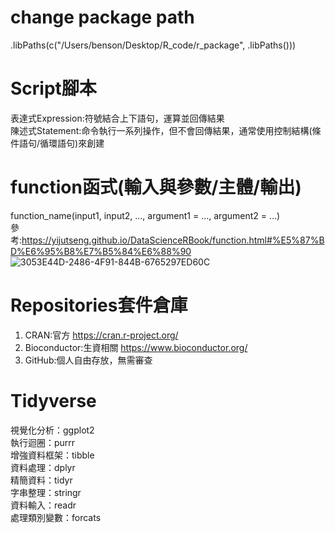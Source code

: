 # change package path 
.libPaths(c("/Users/benson/Desktop/R_code/r_package", .libPaths()))

# Script腳本
表達式Expression:符號結合上下語句，運算並回傳結果  
陳述式Statement:命令執行一系列操作，但不會回傳結果，通常使用控制結構(條件語句/循環語句)來創建

# function函式(輸入與參數/主體/輸出)
function_name(input1, input2, ..., argument1 = ..., argument2 = ...)  
參考:https://yijutseng.github.io/DataScienceRBook/function.html#%E5%87%BD%E6%95%B8%E7%B5%84%E6%88%90
![3053E44D-2486-4F91-844B-6765297ED60C](https://github.com/benson1231/R/assets/144930897/5a053fb0-b946-4c69-84a9-fe0dacb13f77)  

# Repositories套件倉庫
1. CRAN:官方 https://cran.r-project.org/  
2. Bioconductor:生資相關 https://www.bioconductor.org/  
3. GitHub:個人自由存放，無需審查

# Tidyverse
視覺化分析：ggplot2  
執行迴圈：purrr  
增強資料框架：tibble  
資料處理：dplyr  
精簡資料：tidyr  
字串整理：stringr  
資料輸入：readr  
處理類別變數：forcats  
